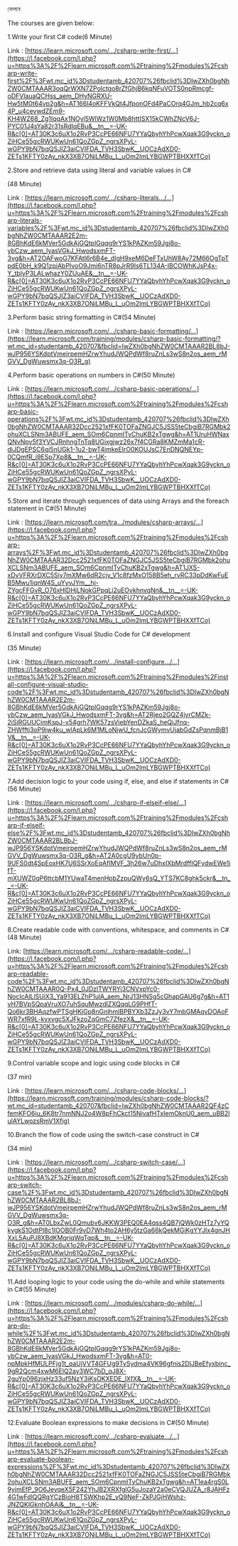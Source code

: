 ফেলবে

The courses are given below:

1.Write your first C# code(6 Minute)

Link : [https://learn.microsoft.com/.../csharp-write-first/...](https://l.facebook.com/l.php?u=https%3A%2F%2Flearn.microsoft.com%2Ftraining%2Fmodules%2Fcsharp-write-first%2F%3Fwt.mc_id%3Dstudentamb_420707%26fbclid%3DIwZXh0bgNhZW0CMTAAAR3oqQrWXN7ZPolctgo8rZfGhjB6kqNFuVOTS0npRmcgf-oDFVlauaQCHss_aem_DHyNGRXU-Hw5tM0t64vp2g&h=AT166l4oKFFVkQt4JfponOFd4PaCOrq4GJm_hb2cq6x4P_u4cevwdZEm9-KH4WZ68_Zg1IqqAx1NOyl5WlWz1W0Mb8httISX15kCWhZNcV6J-PYC01J4sYa82r31sRdIqEBu&__tn__=-UK-R&c[0]=AT30K3c6uX1o2RvP3CcPE66NFU7YYaQbyhYhPcwXqak3G9yckn_oZiHCe55gcRWUKwUn61QoZGpZ_ngrsXPyL-wGPY9bN7bqQSJIZ3aiCVIFDA_TVH3SbwK__UOCzAdXD0-ZETs1KFTY0zAy_nkX3XB7ONiLMBu_L_uOm2lmLYBGWPTBHXXfTCo)

2.Store and retrieve data using literal and variable values in C#

(48 Minute)

Link : [https://learn.microsoft.com/.../csharp-literals.../...](https://l.facebook.com/l.php?u=https%3A%2F%2Flearn.microsoft.com%2Ftraining%2Fmodules%2Fcsharp-literals-variables%2F%3Fwt.mc_id%3Dstudentamb_420707%26fbclid%3DIwZXh0bgNhZW0CMTAAAR2E2m-8GBhKdE6kMVer5GdkAjGQtplGqqg9rYS1kPAZKm59Jgj8o-ybCzw_aem_lyasVGkJ_HwodsxmFT-3vg&h=AT2OAFwoG7KFAtI6r6B4e_dIgH9xeM6DeFTxUhW8Ay72M66OgTpTpdE0bH_k9Q1zpiAbPIvoO9Jmi6nTR8pJrR9Is6TL134A-IBCOWhKJsP4x-Y_tbIyP3LALwhazY0ZUuAE&__tn__=-UK-R&c[0]=AT30K3c6uX1o2RvP3CcPE66NFU7YYaQbyhYhPcwXqak3G9yckn_oZiHCe55gcRWUKwUn61QoZGpZ_ngrsXPyL-wGPY9bN7bqQSJIZ3aiCVIFDA_TVH3SbwK__UOCzAdXD0-ZETs1KFTY0zAy_nkX3XB7ONiLMBu_L_uOm2lmLYBGWPTBHXXfTCo)

3.Perform basic string formatting in C#(54 Minute)

Link : [https://learn.microsoft.com/.../csharp-basic-formatting/...](https://learn.microsoft.com/training/modules/csharp-basic-formatting/?wt.mc_id=studentamb_420707&fbclid=IwZXh0bgNhZW0CMTAAAR2BL8bJ-wJP956YSKdptVmejrpemHZrwYhudJWQPdWf8ruZnLs3wS8n2os_aem_rMGVV_DgWuwsmx3q-O3R_g)

4.Perform basic operations on numbers in C#(50 Minute)

Link : [https://learn.microsoft.com/.../csharp-basic-operations/...](https://l.facebook.com/l.php?u=https%3A%2F%2Flearn.microsoft.com%2Ftraining%2Fmodules%2Fcsharp-basic-operations%2F%3Fwt.mc_id%3Dstudentamb_420707%26fbclid%3DIwZXh0bgNhZW0CMTAAAR32Dcc2521xfFK0TOFaZNGJC5JSS5teCbgiB7RGMbk2ohuXCLSNm3ABUFE_aem_SOm6CpnmITvChuKB2xTgwg&h=AT1UruHWNaxQNvNpv5f3YVCJRnhngTnTq8UGixgjwz26x7f4CGRa8KMZmMa1cR-diJDgEPSC6qi5nUGk1-1u2-bwT4imkeEIrO0KOUJsC7EnDNQNEYp-0CQmfR_i9ESp7Xp8&__tn__=-UK-R&c[0]=AT30K3c6uX1o2RvP3CcPE66NFU7YYaQbyhYhPcwXqak3G9yckn_oZiHCe55gcRWUKwUn61QoZGpZ_ngrsXPyL-wGPY9bN7bqQSJIZ3aiCVIFDA_TVH3SbwK__UOCzAdXD0-ZETs1KFTY0zAy_nkX3XB7ONiLMBu_L_uOm2lmLYBGWPTBHXXfTCo)

5.Store and iterate through sequences of data using Arrays and the foreach statement in C#(51 Minute)

Link : [https://learn.microsoft.com/tra.../modules/csharp-arrays/...](https://l.facebook.com/l.php?u=https%3A%2F%2Flearn.microsoft.com%2Ftraining%2Fmodules%2Fcsharp-arrays%2F%3Fwt.mc_id%3Dstudentamb_420707%26fbclid%3DIwZXh0bgNhZW0CMTAAAR32Dcc2521xfFK0TOFaZNGJC5JSS5teCbgiB7RGMbk2ohuXCLSNm3ABUFE_aem_SOm6CpnmITvChuKB2xTgwg&h=AT1JXS-xDvVFRXrDXC5Siy7mXMw6dR2cjy_V1c8fzMxO158B5eh_rvRC33pDdKwFuEB5Mwu1iqnW4S_uYyvJYm__hj-ZYgcFFGvR_O76xHlDHjLNokGPpqLi2uEOvkhnvqNn&__tn__=-UK-R&c[0]=AT30K3c6uX1o2RvP3CcPE66NFU7YYaQbyhYhPcwXqak3G9yckn_oZiHCe55gcRWUKwUn61QoZGpZ_ngrsXPyL-wGPY9bN7bqQSJIZ3aiCVIFDA_TVH3SbwK__UOCzAdXD0-ZETs1KFTY0zAy_nkX3XB7ONiLMBu_L_uOm2lmLYBGWPTBHXXfTCo)

6.Install and configure Visual Studio Code for C# development

(35 Minute)

Link : [https://learn.microsoft.com/.../install-configure.../...](https://l.facebook.com/l.php?u=https%3A%2F%2Flearn.microsoft.com%2Ftraining%2Fmodules%2Finstall-configure-visual-studio-code%2F%3Fwt.mc_id%3Dstudentamb_420707%26fbclid%3DIwZXh0bgNhZW0CMTAAAR2E2m-8GBhKdE6kMVer5GdkAjGQtplGqqg9rYS1kPAZKm59Jgj8o-ybCzw_aem_lyasVGkJ_HwodsxmFT-3vg&h=AT2Rjeo2GQZ4jyrCMZk-2iSiRGUUCjmKspJ-v54grh7WK57zsViebYenDZkaS_heQiJfnq-ZHWfftj3oP9jw4ku_wlApLk6M1MLoNjwU_fcnJcGWymvUjabGdZsPqnmBjB1V&__tn__=-UK-R&c[0]=AT30K3c6uX1o2RvP3CcPE66NFU7YYaQbyhYhPcwXqak3G9yckn_oZiHCe55gcRWUKwUn61QoZGpZ_ngrsXPyL-wGPY9bN7bqQSJIZ3aiCVIFDA_TVH3SbwK__UOCzAdXD0-ZETs1KFTY0zAy_nkX3XB7ONiLMBu_L_uOm2lmLYBGWPTBHXXfTCo)

7.Add decision logic to your code using if, else, and else if statements in C#(56 Minute)

Link : [https://learn.microsoft.com/.../csharp-if-elseif-else/...](https://l.facebook.com/l.php?u=https%3A%2F%2Flearn.microsoft.com%2Ftraining%2Fmodules%2Fcsharp-if-elseif-else%2F%3Fwt.mc_id%3Dstudentamb_420707%26fbclid%3DIwZXh0bgNhZW0CMTAAAR2BL8bJ-wJP956YSKdptVmejrpemHZrwYhudJWQPdWf8ruZnLs3wS8n2os_aem_rMGVV_DgWuwsmx3q-O3R_g&h=AT2A0cgU9ybUn0p-9UFS0dt4SpEoxHK7U6SSrXoEqAfIMVF_3h26w7uDhxIXbMrdffIQFydwEWe1ifT-mXUWZ0qP6ttcbM1YUwaT4menHpbZzpuQWy6sQ_YTS7KC8ghk5ckr&__tn__=-UK-R&c[0]=AT30K3c6uX1o2RvP3CcPE66NFU7YYaQbyhYhPcwXqak3G9yckn_oZiHCe55gcRWUKwUn61QoZGpZ_ngrsXPyL-wGPY9bN7bqQSJIZ3aiCVIFDA_TVH3SbwK__UOCzAdXD0-ZETs1KFTY0zAy_nkX3XB7ONiLMBu_L_uOm2lmLYBGWPTBHXXfTCo)

8.Create readable code with conventions, whitespace, and comments in C#(48 Minute)

Link: [https://learn.microsoft.com/.../csharp-readable-code/...](https://l.facebook.com/l.php?u=https%3A%2F%2Flearn.microsoft.com%2Ftraining%2Fmodules%2Fcsharp-readable-code%2F%3Fwt.mc_id%3Dstudentamb_420707%26fbclid%3DIwZXh0bgNhZW0CMTAAAR0Q-Px4_0JDzlTWYRYi3CNVxpYc0-NocIcAlLlSUiX3_Ya913ELZhP1ulA_aem_NrJ13HNSg5cGhapGAU6g7g&h=AT1vH7BVpSQpaVruXO7uhSquMwzdlZXQqqLG9PHfT-Qo6kr3BHAqzfwPTSgHKjGp8nGnlhmlBPBYXb3ZzJy3vY7mbGMAqvDOAoFWR7xfR9L-kvxvgc5XJFkzoZqGmC7ZfezX&__tn__=-UK-R&c[0]=AT30K3c6uX1o2RvP3CcPE66NFU7YYaQbyhYhPcwXqak3G9yckn_oZiHCe55gcRWUKwUn61QoZGpZ_ngrsXPyL-wGPY9bN7bqQSJIZ3aiCVIFDA_TVH3SbwK__UOCzAdXD0-ZETs1KFTY0zAy_nkX3XB7ONiLMBu_L_uOm2lmLYBGWPTBHXXfTCo)

9.Control variable scope and logic using code blocks in C#

(37 min)

Link : [https://learn.microsoft.com/.../csharp-code-blocks/...](https://learn.microsoft.com/training/modules/csharp-code-blocks/?wt.mc_id=studentamb_420707&fbclid=IwZXh0bgNhZW0CMTAAAR2QF4zCfemKFO6iu_6K8tr7nmNNJ2o4W8pFhCkct15NivafHTxIemOknU0_aem_uBB2lulAYLwozsRmV1Xfig)

10.Branch the flow of code using the switch-case construct in C#

(34 min)

Link : [https://learn.microsoft.com/.../csharp-switch-case/...](https://l.facebook.com/l.php?u=https%3A%2F%2Flearn.microsoft.com%2Ftraining%2Fmodules%2Fcsharp-switch-case%2F%3Fwt.mc_id%3Dstudentamb_420707%26fbclid%3DIwZXh0bgNhZW0CMTAAAR2BL8bJ-wJP956YSKdptVmejrpemHZrwYhudJWQPdWf8ruZnLs3wS8n2os_aem_rMGVV_DgWuwsmx3q-O3R_g&h=AT0LbxZwL0Qmubv6JKKW3PEQ0EA4qss4QB7jQWk0zHTz7yYQkygkS1OdtPl8c1IOOB0Fr9vD7Wh4to2AH6y5tzGa66kQekMGiKgYYJIx4gnJHXxL5AuPJ8XBdKMqriqWqTqp&__tn__=-UK-R&c[0]=AT30K3c6uX1o2RvP3CcPE66NFU7YYaQbyhYhPcwXqak3G9yckn_oZiHCe55gcRWUKwUn61QoZGpZ_ngrsXPyL-wGPY9bN7bqQSJIZ3aiCVIFDA_TVH3SbwK__UOCzAdXD0-ZETs1KFTY0zAy_nkX3XB7ONiLMBu_L_uOm2lmLYBGWPTBHXXfTCo)

11.Add looping logic to your code using the do-while and while statements in C#(55 Minute)

Link : [https://learn.microsoft.com/.../modules/csharp-do-while/...](https://l.facebook.com/l.php?u=https%3A%2F%2Flearn.microsoft.com%2Ftraining%2Fmodules%2Fcsharp-do-while%2F%3Fwt.mc_id%3Dstudentamb_420707%26fbclid%3DIwZXh0bgNhZW0CMTAAAR2E2m-8GBhKdE6kMVer5GdkAjGQtplGqqg9rYS1kPAZKm59Jgj8o-ybCzw_aem_lyasVGkJ_HwodsxmFT-3vg&h=AT0-npMpkHfMULPFjg1t_qaUjVVT4GFUg9TySydma4VK96gfnis2DlJBeEfyxbinc_9gR2Qcm4xwM6ElQ2ay3WC7bD_qJ8X-2guYp096zjxHz33uf5NzY3iKsOKXEDE_lXfX&__tn__=-UK-R&c[0]=AT30K3c6uX1o2RvP3CcPE66NFU7YYaQbyhYhPcwXqak3G9yckn_oZiHCe55gcRWUKwUn61QoZGpZ_ngrsXPyL-wGPY9bN7bqQSJIZ3aiCVIFDA_TVH3SbwK__UOCzAdXD0-ZETs1KFTY0zAy_nkX3XB7ONiLMBu_L_uOm2lmLYBGWPTBHXXfTCo)

12.Evaluate Boolean expressions to make decisions in C#(50 Minute)

Link : [https://learn.microsoft.com/.../csharp-evaluate.../...](https://l.facebook.com/l.php?u=https%3A%2F%2Flearn.microsoft.com%2Ftraining%2Fmodules%2Fcsharp-evaluate-boolean-expressions%2F%3Fwt.mc_id%3Dstudentamb_420707%26fbclid%3DIwZXh0bgNhZW0CMTAAAR32Dcc2521xfFK0TOFaZNGJC5JSS5teCbgiB7RGMbk2ohuXCLSNm3ABUFE_aem_SOm6CpnmITvChuKB2xTgwg&h=AT1ea4rgS0L9yjmEfP_9O6JevqeX5F242YhJB2XRXfglG5uJozaY2a0eCVQJUZA_r8JAHFz4G1wFdlQQRgYCzBioH8TSWKhp2E_yQ9NeF-ZkPJGjHWshz-JNZQKlGknhOAAi&__tn__=-UK-R&c[0]=AT30K3c6uX1o2RvP3CcPE66NFU7YYaQbyhYhPcwXqak3G9yckn_oZiHCe55gcRWUKwUn61QoZGpZ_ngrsXPyL-wGPY9bN7bqQSJIZ3aiCVIFDA_TVH3SbwK__UOCzAdXD0-ZETs1KFTY0zAy_nkX3XB7ONiLMBu_L_uOm2lmLYBGWPTBHXXfTCo)